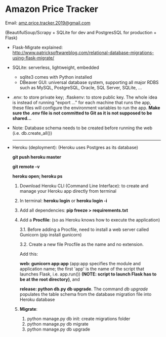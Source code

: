# Amazon Price Tracker

Email: amz.price.tracker.2019@gmail.com

(BeautifulSoup/Scrapy + SQLite for dev and PostgresSQL for production + Flask)

- Flask-Migrate explained: http://www.patricksoftwareblog.com/relational-database-migrations-using-flask-migrate/

- SQLite: serverless, lightweight, embedded
  - sqlite3 comes with Python installed
  - DBeaver GUI: universal database system, supporting all major RDBS such as MySQL, PostgreSQL, Oracle, SQL Server, SQLite, ...
  
- .env: to store private key; .flaskenv: to store public key. The whole idea is instead of running "export ..." for each machine that runs the app, these files will configure the environment variables to run the app. **Make sure the .env file is not committed to Git as it is not supposed to be shared...**

- Note: Database schema needs to be created before running the web (i.e. db.create_all())

  ---

- Heroku (deployment): (Heroku uses Postgres as its database)

  <b>git push heroku master</b>

  <b>git remote -v</b>

  <b>heroku open; heroku ps</b>

  1. Download Heroku CLI (Command Line Interface): to create and manage your Heroku app directly from terminal

  2. In terminal: <b>heroku login</b> or <b>heroku login -i</b>

  3. Add all dependencies: <b>pip freeze > requirements.txt</b>

  4. Add a **Procfile**: (so as Heroku knows how to execute the application)

     3.1. Before adding a Procfile, need to install a web server called Gunicorn (pip install gunicorn)

     3.2. Create a new file Procfile as the name and no extension. 

     Add this: 

     <b>web: gunicorn app:app</b> (app:app specifies the module and application name; the first 'app' is the name of the script that launches Flask, i.e. app.run()) **(NOTE: script to launch Flask has to be at the root directory)**, and 

     <b>release: python db.py db upgrade</b>.  The command *db upgrade* populates the table schema from the database migration file into Heroku database

  5. **Migrate**:

     1. python manage.py db init: create migrations folder 
     2. python manage.py db migrate
     3. python manage.py db upgrade

     